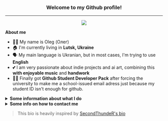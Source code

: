 


<h3 align="center"> Welcome to my Github profile! </h3>

---
<p align="center">
<img src="https://github-readme-stats.vercel.app/api?username=ItsOlegDm&show_icons=true&title_color=de6161&icon_color=de6161&count_private=true&theme=dracula&include_all_commits=false&custom_title=ItsOlegDm%27s%20GitHub%20Stats" /> </p>
<strong>About me</strong>

- 🙋‍♂️ My name is Oleg (Олег)
- 🏠 I'm currently living in **Lutsk, Ukraine**
- 🗣 My main language is Ukranian, but in most cases, I'm trying to use **English**
- 💕 I am very passionate about indie projects and ai art, combining this **with enjoyable music** and **handwork**
- 👨‍🎓 Finally got **Github Student Developer Pack** after forcing the university to make me a school-issued email adress just because my student ID isn't enough for github.

</p>

<details><summary><strong>Some information about what I do</strong></summary><p>

- 📚 I'm currently learning:
  - **Python**
  - **PHP**
  - **CSS**
  - **JavaScript**
- 🏆 I've currently finished learning:
   - **[Basics] Javascript/SQL/Python/PHP/CSS**
- 🌱 I want to learn in future:
  - **JavaScript Things:**
    - **React**
- 🛠️ Check out some of my projects:
  - [StableDiffusion Stuff](https://sd.itsolegdm.com/) — Some of my tips for Stable DIffusion
  - [api.itsolegdm.com](https://docs.itsolegdm.com/) — My API (i really need to finish writing my docs)
  - [PNG Info bot](https://t.me/pnginfobot/) — Telegram bot to get Stable DIffusion metadata from images
  - [itsolegdm.com](https://itsolegdm.com/) — Just my personal website

</p></details>

<details><summary><strong>Some info on how to contact me</strong></summary><p>

- 🌍 Here are several sites where you can follow me:
  - **[X(not videos)](https://x.com/itsolegdm)**
  - **[Last.fm](https://last.fm/user/ItsOlegDm)**
  - **[AniList](https://anilist.co/user/ItsOlegDm/)**
  - **[Discord](https://discord.com/users/646963669799796738)**

- 📫 The best way you can reach me:
  - ✈ **[Telegram](https://t.me/itsolegdm)** or via 📧 **Email** - itsolegdm@gmail.com
  - 🕖 My active time: **8 A.M. - 4 A.M.** *(GMT+2)* (yes, i'm kinda crazy)

</p></details>

> This bio is heavily inspired by [SecondThundeR's bio](https://github.com/SecondThundeR/)
